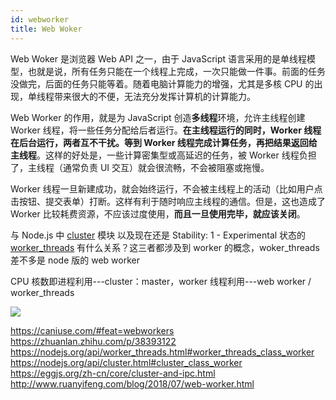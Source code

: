 ```yaml
---
id: webworker
title: Web Woker
---
```


Web Woker 是浏览器 Web API 之一，由于 JavaScript 语言采用的是单线程模型，也就是说，所有任务只能在一个线程上完成，一次只能做一件事。前面的任务没做完，后面的任务只能等着。随着电脑计算能力的增强，尤其是多核 CPU 的出现，单线程带来很大的不便，无法充分发挥计算机的计算能力。

Web Worker 的作用，就是为 JavaScript 创造**多线程**环境，允许主线程创建 Worker 线程，将一些任务分配给后者运行。**在主线程运行的同时，Worker 线程在后台运行，两者互不干扰。等到 Worker 线程完成计算任务，再把结果返回给主线程**。这样的好处是，一些计算密集型或高延迟的任务，被 Worker 线程负担了，主线程（通常负责 UI 交互）就会很流畅，不会被阻塞或拖慢。

Worker 线程一旦新建成功，就会始终运行，不会被主线程上的活动（比如用户点击按钮、提交表单）打断。这样有利于随时响应主线程的通信。但是，这也造成了 Worker 比较耗费资源，不应该过度使用，**而且一旦使用完毕，就应该关闭**。

与 Node.js 中 [cluster](https://eggjs.org/zh-cn/core/cluster-and-ipc.html) 模块 以及现在还是 Stability: 1 - Experimental 状态的 [worker_threads](https://nodejs.org/api/worker_threads.html) 有什么关系？这三者都涉及到 worker 的概念，woker_threads 差不多是 node 版的 web worker

CPU 核数即进程利用---cluster：master，worker 线程利用---web worker / worker_threads

![](https://cosmos-x.oss-cn-hangzhou.aliyuncs.com/FdcUi4.png)

https://caniuse.com/#feat=webworkers https://zhuanlan.zhihu.com/p/38393122 https://nodejs.org/api/worker_threads.html#worker_threads_class_worker https://nodejs.org/api/cluster.html#cluster_class_worker https://eggjs.org/zh-cn/core/cluster-and-ipc.html http://www.ruanyifeng.com/blog/2018/07/web-worker.html
